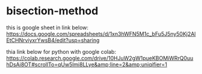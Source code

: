 # bisection-method
this is google sheet in link below:
https://docs.google.com/spreadsheets/d/1xn3hWFN5M1c_bFu5J5ny50Kj2AlEtCHNrviyxrYwsB4/edit?usp=sharing


thia link below for python with google colab:
https://colab.research.google.com/drive/10HJuW2gW1pueKBOMiWRrQ0uuhDsAi8OT#scrollTo=qUw5lmi8LLye&amp;line=2&amp;uniqifier=1
